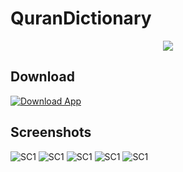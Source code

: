 # QuranDictionary
 
<p align="center">
  <img src="https://github.com/MoodyMelon/QuranDictionary/blob/main/Icons/logo-small.png" />
</p>

## Download

[![Download App](https://github.com/MoodyMelon/QuranDictionary/blob/main/Icons/download-apk-icon.png)](https://github.com/MoodyMelon/QuranDictionary/raw/main/Quran%20Dictionary.apk)


## Screenshots

![SC1](https://github.com/MoodyMelon/QuranDictionary/blob/main/Screenshots/Phone%20Screenshot%201.jpg)
![SC1](https://github.com/MoodyMelon/QuranDictionary/blob/main/Screenshots/Phone%20Screenshot%202.jpg)
![SC1](https://github.com/MoodyMelon/QuranDictionary/blob/main/Screenshots/Phone%20Screenshot%203.jpg)
![SC1](https://github.com/MoodyMelon/QuranDictionary/blob/main/Screenshots/Phone%20Screenshot%204.jpg)
![SC1](https://github.com/MoodyMelon/QuranDictionary/blob/main/Screenshots/Phone%20Screenshot%205.jpg)
